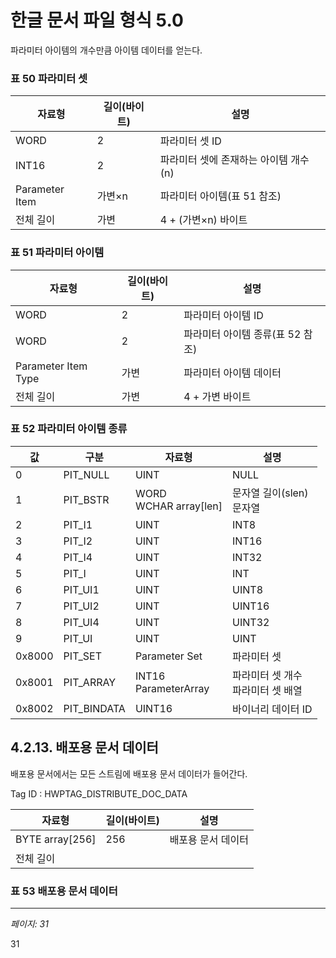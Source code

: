 # 한글 문서 파일 형식 5.0

파라미터 아이템의 개수만큼 아이템 데이터를 얻는다.

### 표 50 파라미터 셋

| 자료형 | 길이(바이트) | 설명 |
|--------|------------|------|
| WORD | 2 | 파라미터 셋 ID |
| INT16 | 2 | 파라미터 셋에 존재하는 아이템 개수(n) |
| Parameter Item | 가변×n | 파라미터 아이템(표 51 참조) |
| 전체 길이 | 가변 | 4 + (가변×n) 바이트 |

### 표 51 파라미터 아이템

| 자료형 | 길이(바이트) | 설명 |
|--------|------------|------|
| WORD | 2 | 파라미터 아이템 ID |
| WORD | 2 | 파라미터 아이템 종류(표 52 참조) |
| Parameter Item Type | 가변 | 파라미터 아이템 데이터 |
| 전체 길이 | 가변 | 4 + 가변 바이트 |

### 표 52 파라미터 아이템 종류

| 값 | 구분 | 자료형 | 설명 |
|----|------|--------|------|
| 0 | PIT_NULL | UINT | NULL |
| 1 | PIT_BSTR | WORD<br>WCHAR array[len] | 문자열 길이(slen)<br>문자열 |
| 2 | PIT_I1 | UINT | INT8 |
| 3 | PIT_I2 | UINT | INT16 |
| 4 | PIT_I4 | UINT | INT32 |
| 5 | PIT_I | UINT | INT |
| 6 | PIT_UI1 | UINT | UINT8 |
| 7 | PIT_UI2 | UINT | UINT16 |
| 8 | PIT_UI4 | UINT | UINT32 |
| 9 | PIT_UI | UINT | UINT |
| 0x8000 | PIT_SET | Parameter Set | 파라미터 셋 |
| 0x8001 | PIT_ARRAY | INT16<br>ParameterArray | 파라미터 셋 개수<br>파라미터 셋 배열 |
| 0x8002 | PIT_BINDATA | UINT16 | 바이너리 데이터 ID |

## 4.2.13. 배포용 문서 데이터

배포용 문서에서는 모든 스트림에 배포용 문서 데이터가 들어간다.

Tag ID : HWPTAG_DISTRIBUTE_DOC_DATA

| 자료형 | 길이(바이트) | 설명 |
|--------|------------|------|
| BYTE array[256] | 256 | 배포용 문서 데이터 |
| 전체 길이 |  |  |

### 표 53 배포용 문서 데이터

---
*페이지: 31*

31